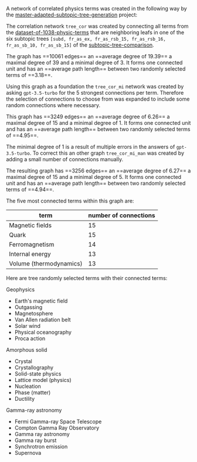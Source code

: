 A network of correlated physics terms was created in the following way by the [master-adapted-subtopic-tree-generation](../../code/projects/master-adapted-subtopic-tree-generation.md) project:

The correlation network ```tree_cor``` was created by connecting all terms from the [dataset-of-1038-physic-terms](dataset-of-1038-physic-terms.md) that are neighboring leafs in one of the six subtopic trees ```[subd, fr_as_ex, fr_as_rsb_15, fr_as_rsb_16, fr_as_sb_10, fr_as_sb_15]``` of the [subtopic-tree-comparison](subtopic-tree-comparison.md). 

The graph has ==10061 edges== an ==average degree of 19.39== a maximal degree of 39 and a minimal degree of 3. It forms one connected unit and has an ==average path length== between two randomly selected terms of ==3.18==.

Using this graph as a foundation the ```tree_cor_mi``` network was created by asking ```gpt-3.5-turbo``` for the 5 strongest connections per term. Therefore the selection of connections to choose from was expanded to include some random connections where necessary.

This graph has ==3249 edges== an ==average degree of 6.26== a maximal degree of 15 and a minimal degree of 1. It forms one connected unit and has an ==average path length== between two randomly selected terms of ==4.95==.

The minimal degree of 1 is a result of multiple errors in the answers of ```gpt-3.5-turbo```. To correct this an other graph ```tree_cor_mi_man``` was created by adding a small number of connections manually.

The resulting graph has ==3256 edges== an ==average degree of 6.27== a maximal degree of 15 and a minimal degree of 5. It forms one connected unit and has an ==average path length== between two randomly selected terms of ==4.94==.

The five most connected terms within this graph are:

| term                    | number of connections |
| ----------------------- | --------------------- |
| Magnetic fields         | 15                    |
| Quark                   | 15                    |
| Ferromagnetism          | 14                    |
| Internal energy         | 13                    |
| Volume (thermodynamics) | 13                    |

Here are tree randomly selected terms with their connected terms:

Geophysics
* Earth's magnetic field
* Outgassing
* Magnetosphere
* Van Allen radiation belt
* Solar wind
* Physical oceanography
* Proca action

Amorphous solid
* Crystal
* Crystallography
* Solid-state physics
* Lattice model (physics)
* Nucleation
* Phase (matter)
* Ductility

Gamma-ray astronomy
* Fermi Gamma-ray Space Telescope
* Compton Gamma Ray Observatory
* Gamma ray astronomy
* Gamma ray burst
* Synchrotron emission
* Supernova